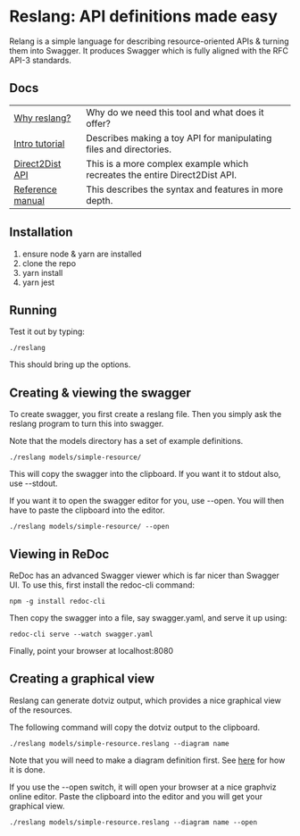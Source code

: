 # Reslang: API definitions made easy

Relang is a simple language for describing resource-oriented APIs & turning them into Swagger. It produces Swagger which is fully aligned with the RFC API-3 standards.

## Docs

|                                                      |                                                                            |
| ---------------------------------------------------- | -------------------------------------------------------------------------- |
| [Why reslang?](./docs/why.md)                        | Why do we need this tool and what does it offer?                           |
| [Intro tutorial](./docs/intro.md)                    | Describes making a toy API for manipulating files and directories.         |
| [Direct2Dist API](./docs.direct2dist-explanation.md) | This is a more complex example which recreates the entire Direct2Dist API. |
| [Reference manual](./docs/reference.md)              | This describes the syntax and features in more depth.                      |

## Installation

1. ensure node & yarn are installed
2. clone the repo
3. yarn install
4. yarn jest

## Running

Test it out by typing:

    ./reslang

This should bring up the options.

## Creating & viewing the swagger

To create swagger, you first create a reslang file. Then you simply ask the reslang program to turn this into swagger.

Note that the models directory has a set of example definitions.

    ./reslang models/simple-resource/

This will copy the swagger into the clipboard. If you want it to stdout also, use --stdout.

If you want it to open the swagger editor for you, use --open. You will then have to paste the clipboard into the editor.

    ./reslang models/simple-resource/ --open

## Viewing in ReDoc

ReDoc has an advanced Swagger viewer which is far nicer than Swagger UI. To use this, first install the redoc-cli command:

`npm -g install redoc-cli`

Then copy the swagger into a file, say swagger.yaml, and serve it up using:

`redoc-cli serve --watch swagger.yaml`

Finally, point your browser at localhost:8080

## Creating a graphical view

Reslang can generate dotviz output, which provides a nice graphical view of the resources.

The following command will copy the dotviz output to the clipboard.

    ./reslang models/simple-resource.reslang --diagram name

Note that you will need to make a diagram definition first. See [here](./docs/diagrams.md) for how it is done.

If you use the --open switch, it will open your browser at a nice graphviz online editor. Paste the clipboard into the editor and you will get your graphical view.

    ./reslang models/simple-resource.reslang --diagram name --open
